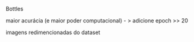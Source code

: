  Bottles

maior acurácia (e maior poder computacional) - > adicione epoch >> 20

imagens redimencionadas do dataset 
